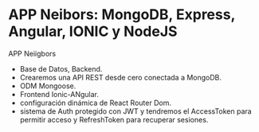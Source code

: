 # APP Neibors: MongoDB, Express, Angular, IONIC y NodeJS

APP Neiigbors

- Base de Datos, Backend.
- Crearemos una API REST desde cero conectada a MongoDB.
- ODM Mongoose.
- Frontend Ionic-ANgular.
- configuración dinámica de React Router Dom.
- sistema de Auth protegido con JWT y tendremos el AccessToken para permitir acceso y RefreshToken para recuperar sesiones.
